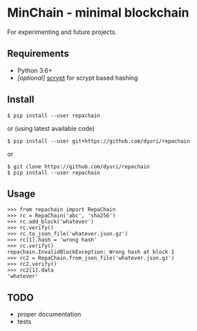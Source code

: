 # MinChain - minimal blockchain

For experimenting and future projects.

## Requirements

  - Python 3.6+
  - *[optional]* [scrypt](https://pypi.org/project/scrypt/) for scrypt based hashing

## Install

```
$ pip install --user repachain
```

or (using latest available code)

```
$ pip install --user git+https://github.com/dyuri/repachain
```

or

```
$ git clone https://github.com/dyuri/repachain
$ pip install --user repachain
```

## Usage

```
>>> from repachain import RepaChain
>>> rc = RepaChain('abc', 'sha256')
>>> rc.add_block('whatever')
>>> rc.verify()
>>> rc.to_json_file('whatever.json.gz')
>>> rc[1].hash = 'wrong hash'
>>> rc.verify()
repachain.InvalidBlockException: Wrong hash at block 1
>>> rc2 = RepaChain.from_json_file('whatever.json.gz')
>>> rc2.verify()
>>> rc2[1].data
'whatever'
```

## TODO

  - proper documentation
  - tests
